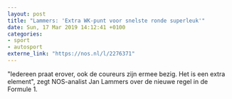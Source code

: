 ```yaml
---
layout: post
title: "Lammers: 'Extra WK-punt voor snelste ronde superleuk'"
date: Sun, 17 Mar 2019 14:12:41 +0100
categories: 
- sport 
- autosport 
externe_link: "https://nos.nl/l/2276371"
---
```


"Iedereen praat erover, ook de coureurs zijn ermee bezig. Het is een extra element", zegt NOS-analist Jan Lammers over de nieuwe regel in de Formule 1.
